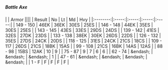 ##### Battle Axe

|      | Armor ||||
| Result | No | Lt | Md | Hvy |
|:--------:|:-----:|:-----:|:-----:|:-----:|
| 149 - 150 | 46EK | 36EK | 30ES | 25ES |
| 146 - 148 | 44EK | 35ES | 30ES | 25ES |
| 143 - 145 | 43ES | 33ES | 29DS | 24DS |
| 139 - 142 | 41ES | 32ES | 27DK | 23DS |
| 133 - 138 | 38EK | 30EK | 26DS | 22DS |
| 126 - 132 | 35ES | 27DS | 24CK | 20DS |
| 118 - 125 | 31ES | 24CK | 21CS | 18CS |
| 109 - 117 | 26DS | 21CS | 18BK | 15AS |
| 99 - 108 | 21CS | 16BK | 14AS | 12AS |
| 88 - 98 | 15BS | 12AK | 10 | 9 |
| 75 - 87 | 9 | 7 | 6 | 6 |
| 62 - 74 | &endash;  | &endash;  | &endash;  | 1 |
| 47 - 61 | &endash;  | &endash;  | &endash;  | &endash;  |
| 1 - F | F | F | F | F |
